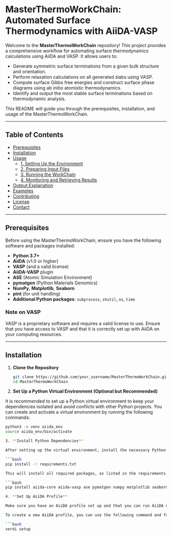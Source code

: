 # MasterThermoWorkChain: Automated Surface Thermodynamics with AiiDA-VASP

Welcome to the **MasterThermoWorkChain** repository! This project provides a comprehensive workflow for automating surface thermodynamics calculations using AiiDA and VASP. It allows users to:

- Generate symmetric surface terminations from a given bulk structure and orientation.
- Perform relaxation calculations on all generated slabs using VASP.
- Compute surface Gibbs free energies and construct surface phase diagrams using ab initio atomistic thermodynamics.
- Identify and output the most stable surface terminations based on thermodynamic analysis.

This README will guide you through the prerequisites, installation, and usage of the MasterThermoWorkChain.

---

## Table of Contents

- [Prerequisites](#prerequisites)
- [Installation](#installation)
- [Usage](#usage)
  - [1. Setting Up the Environment](#1-setting-up-the-environment)
  - [2. Preparing Input Files](#2-preparing-input-files)
  - [3. Running the WorkChain](#3-running-the-workchain)
  - [4. Monitoring and Retrieving Results](#4-monitoring-and-retrieving-results)
- [Output Explanation](#output-explanation)
- [Examples](#examples)
- [Contributing](#contributing)
- [License](#license)
- [Contact](#contact)

---

## Prerequisites

Before using the MasterThermoWorkChain, ensure you have the following software and packages installed:

- **Python 3.7+**
- **AiiDA** (v1.0 or higher)
- **VASP** (and a valid license)
- **AiiDA-VASP** plugin
- **ASE** (Atomic Simulation Environment)
- **pymatgen** (Python Materials Genomics)
- **NumPy**, **Matplotlib**, **Seaborn**
- **pint** (for unit handling)
- **Additional Python packages**: `subprocess`, `shutil`, `os`, `time`

### Note on VASP

VASP is a proprietary software and requires a valid license to use. Ensure that you have access to VASP and that it is correctly set up with AiiDA on your computing resources.

---

## Installation

1. **Clone the Repository**

   ```bash
   git clone https://github.com/your_username/MasterThermoWorkChain.git
   cd MasterThermoWorkChain

2. **Set Up a Python Virtual Environment (Optional but Recommended)**

It is recommended to set up a Python virtual environment to keep your dependencies isolated and avoid conflicts with other Python projects. You can create and activate a virtual environment by running the following commands:

  ```bash
  python3 -m venv aiida_env
  source aiida_env/bin/activate

3. **Install Python Dependencies**

After setting up the virtual environment, install the necessary Python packages by running:

  ```bash
  pip install -r requirements.txt

This will install all required packages, as listed in the requirements.txt file. If a requirements.txt file is not provided, you may need to install the required packages manually:

  ```bash
  pip install aiida-core aiida-vasp ase pymatgen numpy matplotlib seaborn pint

4. **Set Up AiiDA Profile**

Make sure you have an AiiDA profile set up and that you can run AiiDA commands. Refer to the AiiDA documentation for guidance on setting up and configuring your AiiDA profile.

To create a new AiiDA profile, you can use the following command and follow the interactive prompts:

  ```bash
  verdi setup
